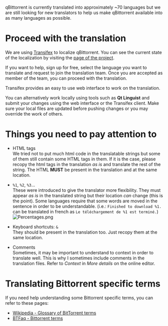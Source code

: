 qBittorrent is currently translated into approximately ~70 languages but we are still looking for new translators to help us make qBittorrent available into as many languages as possible.

# Proceed with the translation
We are using [Transifex](https://www.transifex.com/) to localize qBittorrent. You can see the current state of the localization by visiting the [page of the project](https://www.transifex.com/sledgehammer999/qbittorrent/).

If you want to help, sign up for free, select the language you want to translate and request to join the translation team.
Once you are accepted as member of the team, you can proceed with the translation.

Transifex provides an easy to use web interface to work on the translation.

You can alternatively work locally using tools such as **Qt Linguist** and submit your changes using the web interface or the Transifex client. Make sure your local files are updated before pushing changes or you may override the work of others.

# Things you need to pay attention to
* HTML tags<br>
We tried not to put much html code in the translatable strings but some of them still contain some HTML tags in them. If it is the case, please recopy the html tags in the translation *as is* and translate the rest of the string. The HTML **MUST** be present in the translation and at the same location.

* `%1`, `%2`, `%3`...<br>
These were introduced to give the translator more flexibility. They must appear *as is* in the translated string but their location *can* change (this is the point). Some languages require that some words are moved in the sentence in order to be understandable. (i.e.: `Finished to download %1.` can be translated in french as `Le téléchargement de %1 est terminé.`)<br>
![Percentages.png](https://www.qbittorrent.org/wiki-images/Percentages.png)

* Keyboard shortcuts: `&`<br>
They should be present in the translation too. Just recopy them at the same location.

* Comments<br>
Sometimes, it may be important to understand to context in order to translate well. This is why I sometimes include comments in the translation files. Refer to *Context* in *More details* on the online editor.

# Translating Bittorrent specific terms
If you need help understanding some Bittorrent specific terms, you can refer to these pages:
* [Wikipedia - Glossary of BitTorrent terms](https://en.wikipedia.org/wiki/Glossary_of_BitTorrent_terms)
* [BTFaq - Bittorrent terms](https://web.archive.org/web/20101120190033/http://www.dessent.net/btfaq/#terms)
